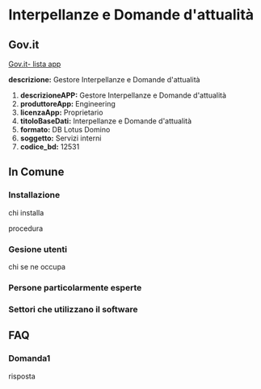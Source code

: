 # Interpellanze e Domande d'attualità

## Gov.it

[Gov.it- lista app](http://basidati.agid.gov.it/catalogo/amm?code=c_a944)

**descrizione:** Gestore Interpellanze e Domande d'attualità

1. **descrizioneAPP:** Gestore Interpellanze e Domande d'attualità
2. **produttoreApp:** Engineering
3. **licenzaApp:** Proprietario
4. **titoloBaseDati:** Interpellanze e Domande d'attualità
5. **formato:** DB Lotus Domino
6. **soggetto:** Servizi interni
7. **codice_bd:** 12531

## In Comune

### Installazione

chi installa

procedura

### Gesione utenti

chi se ne occupa

### Persone particolarmente esperte

### Settori che utilizzano il software

## FAQ

### Domanda1

risposta
